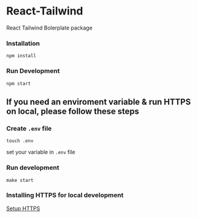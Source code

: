 # React-Tailwind

React Tailwind Bolerplate package


### Installation

``` 
npm install 
```

### Run Development
```
npm start
```

## If you need an enviroment variable & run HTTPS on local, please follow these steps
### Create `.env` file 
```
touch .env
```
set your variable in `.env` file
### Run development

```
make start
```

### Installing HTTPS for local development
[Setup HTTPS](https://www.youtube.com/watch?v=dzEeiUhSGEQ)
